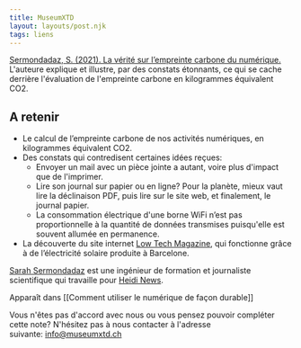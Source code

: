 ```yaml
---
title: MuseumXTD
layout: layouts/post.njk
tags: liens
---
```

[Sermondadaz, S. (2021). La vérité sur l’empreinte carbone du numérique.](https://www.heidi.news/explorations/green-it-ou-les-paris-suisses-de-l-informatique-durable/la-verite-sur-l-empreinte-carbone-du-numerique)    
L'auteure explique et illustre, par des constats étonnants, ce qui se cache derrière l'évaluation de l'empreinte carbone en kilogrammes équivalent CO2.   

## A retenir
- Le calcul de l’empreinte carbone de nos activités numériques, en kilogrammes équivalent CO2. 
- Des constats qui contredisent certaines idées reçues:
	- Envoyer un mail avec un pièce jointe a autant, voire plus d'impact que de l'imprimer. 
	- Lire son journal sur papier ou en ligne? Pour la planète, mieux vaut lire la déclinaison PDF, puis lire sur le site web, et finalement, le journal papier. 
	- La consommation électrique d'une borne WiFi n’est pas proportionnelle à la quantité de données transmises puisqu'elle est souvent allumée en permanence.  
-   La découverte du site internet [Low Tech Magazine](https://solar.lowtechmagazine.com/fr/), qui fonctionne grâce à de l’électricité solaire produite à Barcelone.
  
[Sarah Sermondadaz](https://www.heidi.news/profil/sarah-sermondadaz) est une ingénieur de formation et journaliste scientifique qui travaille pour [Heidi News](https://www.heidi.news/). 


Apparaît dans [[Comment utiliser le numérique de façon durable]]

Vous n'êtes pas d'accord avec nous ou vous pensez pouvoir compléter cette note? N'hésitez pas à nous contacter à l'adresse suivante: [info@museumxtd.ch](mailto:info@museumxtd.ch)